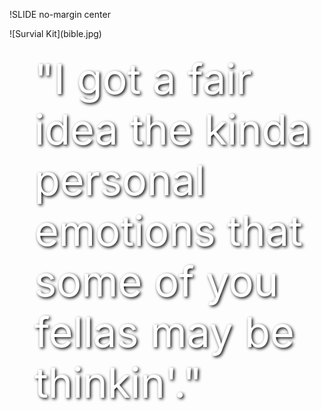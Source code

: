 !SLIDE no-margin center
<div style="text-shadow: 2px 2px 5px black; filter: dropshadow(color=#ff00ff, offx=2, offy=2); position: absolute; color: white; text-align:left; float: left; width: 50%; font-size: 50pt; padding:40px">
"I got a fair idea the kinda personal emotions that some of you fellas may be thinkin'."
</div>
![Survial Kit](bible.jpg)
